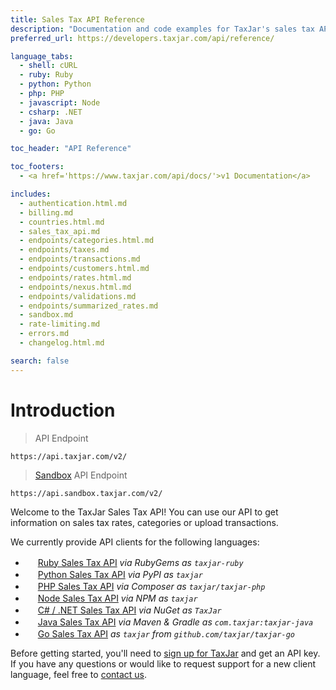 ```yaml
---
title: Sales Tax API Reference
description: "Documentation and code examples for TaxJar's sales tax API."
preferred_url: https://developers.taxjar.com/api/reference/

language_tabs:
  - shell: cURL
  - ruby: Ruby
  - python: Python
  - php: PHP
  - javascript: Node
  - csharp: .NET
  - java: Java
  - go: Go

toc_header: "API Reference"

toc_footers:
  - <a href='https://www.taxjar.com/api/docs/'>v1 Documentation</a>

includes:
  - authentication.html.md
  - billing.md
  - countries.html.md
  - sales_tax_api.md
  - endpoints/categories.html.md
  - endpoints/taxes.md
  - endpoints/transactions.md
  - endpoints/customers.html.md
  - endpoints/rates.html.md
  - endpoints/nexus.html.md
  - endpoints/validations.md
  - endpoints/summarized_rates.md
  - sandbox.md
  - rate-limiting.md
  - errors.md
  - changelog.html.md

search: false
---
```


# Introduction

> API Endpoint

```
https://api.taxjar.com/v2/
```

> [Sandbox](#sandbox-environment) API Endpoint

```
https://api.sandbox.taxjar.com/v2/
```

Welcome to the TaxJar Sales Tax API! You can use our API to get information on sales tax rates, categories or upload transactions.

We currently provide API clients for the following languages:

- <img class="client-icon" src="../images/clients/ruby-logo.png" width="16"> [Ruby Sales Tax API](https://github.com/taxjar/taxjar-ruby) *via RubyGems as `taxjar-ruby`*
- <img class="client-icon" src="../images/clients/python-logo.png" width="16"> [Python Sales Tax API](https://github.com/taxjar/taxjar-python) *via PyPI as `taxjar`*
- <img class="client-icon" src="../images/clients/php-logo.png" width="16"> [PHP Sales Tax API](https://github.com/taxjar/taxjar-php) *via Composer as `taxjar/taxjar-php`*
- <img class="client-icon" src="../images/clients/node-logo.png" width="16"> [Node Sales Tax API](https://github.com/taxjar/taxjar-node) *via NPM as `taxjar`*
- <img class="client-icon" src="../images/clients/csharp-logo.svg" width="16"> [C# / .NET Sales Tax API](https://github.com/taxjar/taxjar.net) *via NuGet as `TaxJar`*
- <img class="client-icon" src="../images/clients/java-logo.svg" width="16"> [Java Sales Tax API](https://github.com/taxjar/taxjar-java) *via Maven & Gradle as `com.taxjar:taxjar-java`*
- <img class="client-icon" src="../images/clients/go-logo.svg" width="16"> [Go Sales Tax API](https://github.com/taxjar/taxjar-go) *as `taxjar` from `github.com/taxjar/taxjar-go`*

Before getting started, you'll need to [sign up for TaxJar](https://app.taxjar.com/api_sign_up/) and get an API key. If you have any questions or would like to request support for a new client language, feel free to [contact us](mailto:support@taxjar.com).
